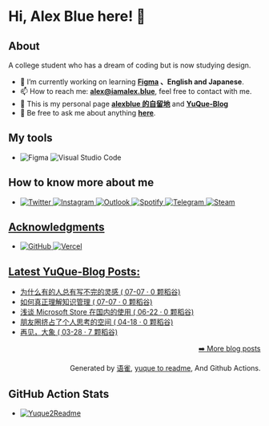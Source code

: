 # Hi, Alex Blue here! 👋 

## About
A college student who has a dream of coding but is now studying design.
- 🔭 I’m currently working on learning **[Figma](https://www.figma.com/) 、English and Japanese**.
- 📫 How to reach me: **[alex@iamalex.blue](mailto:alex@iamalex.blue)**, feel free to contact with me.
- 📢 This is my personal page **[alexblue 的自留地](https://iamalex.blue/)** and **[YuQue-Blog](https://www.yuque.com/alexblue_blog)**
- 💬 Be free to ask me about anything **[here](https://github.com/congjinyebaiya/congjinyebaiya/issues)**.

## My tools
- <img alt="Figma" src="https://img.shields.io/badge/figma-%23F24E1E.svg?style=for-the-badge&logo=figma&logoColor=white"/> <img alt="Visual Studio Code" src="https://img.shields.io/badge/VisualStudioCode-0078d7.svg?style=for-the-badge&logo=visual-studio-code&logoColor=white"/>

## How to know more about me
- <a href='https://twitter.com/iamalex_blue'><img alt="Twitter" src="https://img.shields.io/badge/<Twitter>-%231DA1F2.svg?style=for-the-badge&logo=Twitter&logoColor=white"/>
  <a href='https://www.instagram.com/iamalexblue/'><img alt="Instagram" src="https://img.shields.io/badge/<instagram>%20-%23E4405F.svg?&style=for-the-badge&logo=Instagram&logoColor=white"/>
  <a href='mailto:alexkyleeee@outlook.com/'><img alt="Outlook" src="https://img.shields.io/badge/Microsoft_Outlook-0078D4?style=for-the-badge&logo=microsoft-outlook&logoColor=white" />
  <a href='https://open.spotify.com/user/m4hkj61zfcat0azhv4zq0uraa'><img alt="Spotify" src="https://img.shields.io/badge/Spotify-1ED760?style=for-the-badge&logo=spotify&logoColor=white" />
  <a href='https://telegram.me/Lauwish12/'><img alt="Telegram" src="https://img.shields.io/badge/Telegram-2CA5E0?style=for-the-badge&logo=telegram&logoColor=white" />
  <a href='https://steamcommunity.com/id/fluoxetine12'><img alt="Steam" src="https://img.shields.io/badge/steam%20-%23000000.svg?&style=for-the-badge&logo=steam&logoColor=white"/>

## Acknowledgments
- <a href='https://github.com/'><img alt="GitHub" src="https://img.shields.io/badge/github-%23121011.svg?style=for-the-badge&logo=github&logoColor=white"/> 
  <a href='https://vercel.com/'><img alt="Vercel" src="https://img.shields.io/badge/vercel-%23000000.svg?style=for-the-badge&logo=vercel&logoColor=white"/>
  
## Latest YuQue-Blog Posts: 
  - [为什么有的人总有写不完的灵感 ( 07-07 · 0 颗稻谷)](https://yuque.com/alexblue_blog/alexblue/vwv8qf)
  - [如何真正理解知识管理 ( 07-07 · 0 颗稻谷)](https://yuque.com/alexblue_blog/alexblue/zv15gi)
  - [浅谈 Microsoft Store 在国内的使用 ( 06-22 · 0 颗稻谷)](https://yuque.com/alexblue_blog/alexblue/ku96a2)
  - [朋友圈挤占了个人思考的空间 ( 04-18 · 0 颗稻谷)](https://yuque.com/alexblue_blog/alexblue/nqfd4c)
  - [再见，大象 ( 03-28 · 7 颗稻谷)](https://yuque.com/alexblue_blog/alexblue/20210328)


<p align="right"><a href="https://www.yuque.com/congjinyebai/alexkyle">➡️ More blog posts</a></p>
<p align="right">
  Generated by
  <a href="https://www.yuque.com">语雀</a>,
  <a href="https://github.com/marketplace/actions/yuque-to-readme">yuque to readme</a>,
  And Github Actions.
</p>
  
## GitHub Action Stats
- [![Yuque2Readme](https://github.com/iamalexblue/iamalexblue/actions/workflows/yuque-to-readme.yml/badge.svg)](https://github.com/iamalexblue/iamalexblue/actions/workflows/yuque-to-readme.yml)
